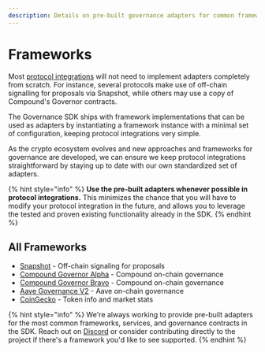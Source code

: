 ```yaml
---
description: Details on pre-built governance adapters for common frameworks and services.
---
```


# Frameworks

Most [protocol integrations](../integrating-your-protocol.md) will not need to implement adapters completely from scratch. For instance, several protocols make use of off-chain signalling for proposals via Snapshot, while others may use a copy of Compound's Governor contracts.

The Governance SDK ships with framework implementations that can be used as adapters by instantiating a framework instance with a minimal set of configuration, keeping protocol integrations very simple.

As the crypto ecosystem evolves and new approaches and frameworks for governance are developed, we can ensure we keep protocol integrations straightforward by staying up to date with our own standardized set of adapters.

{% hint style="info" %}
**Use the pre-built adapters whenever possible in protocol integrations.** This minimizes the chance that you will have to modify your protocol integration in the future, and allows you to leverage the tested and proven existing functionality already in the SDK.
{% endhint %}

## All Frameworks

* [Snapshot](snapshot.md) - Off-chain signaling for proposals
* [Compound Governor Alpha](compound-governor-alpha.md) - Compound on-chain governance
* [Compound Governor Bravo](compound-governor-bravo.md) - Compound on-chain governance
* [Aave Governance V2](aave-governance-v2.md) - Aave on-chain governance
* [CoinGecko](coingecko.md) - Token info and market stats

{% hint style="info" %}
We're always working to provide pre-built adapters for the most common frameworks, services, and governance contracts in the SDK. Reach out on [Discord](https://discord.gg/UBqtEddhsC) or consider contributing directly to the project if there's a framework you'd like to see supported.
{% endhint %}


